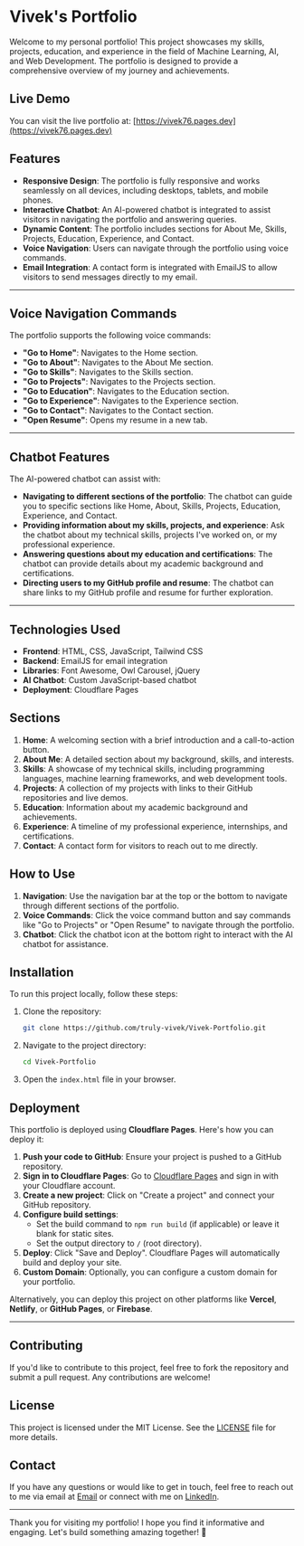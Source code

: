 # Vivek's Portfolio

Welcome to my personal portfolio! This project showcases my skills, projects, education, and experience in the field of Machine Learning, AI, and Web Development. The portfolio is designed to provide a comprehensive overview of my journey and achievements.

## Live Demo

You can visit the live portfolio at: [https://vivek76.pages.dev](https://vivek76.pages.dev)

## Features

- **Responsive Design**: The portfolio is fully responsive and works seamlessly on all devices, including desktops, tablets, and mobile phones.
- **Interactive Chatbot**: An AI-powered chatbot is integrated to assist visitors in navigating the portfolio and answering queries.
- **Dynamic Content**: The portfolio includes sections for About Me, Skills, Projects, Education, Experience, and Contact.
- **Voice Navigation**: Users can navigate through the portfolio using voice commands.
- **Email Integration**: A contact form is integrated with EmailJS to allow visitors to send messages directly to my email.
---
  ## Voice Navigation Commands

The portfolio supports the following voice commands:

- **"Go to Home"**: Navigates to the Home section.
- **"Go to About"**: Navigates to the About Me section.
- **"Go to Skills"**: Navigates to the Skills section.
- **"Go to Projects"**: Navigates to the Projects section.
- **"Go to Education"**: Navigates to the Education section.
- **"Go to Experience"**: Navigates to the Experience section.
- **"Go to Contact"**: Navigates to the Contact section.
- **"Open Resume"**: Opens my resume in a new tab.
---

## Chatbot Features

The AI-powered chatbot can assist with:

- **Navigating to different sections of the portfolio**: The chatbot can guide you to specific sections like Home, About, Skills, Projects, Education, Experience, and Contact.
- **Providing information about my skills, projects, and experience**: Ask the chatbot about my technical skills, projects I've worked on, or my professional experience.
- **Answering questions about my education and certifications**: The chatbot can provide details about my academic background and certifications.
- **Directing users to my GitHub profile and resume**: The chatbot can share links to my GitHub profile and resume for further exploration.

---

## Technologies Used

- **Frontend**: HTML, CSS, JavaScript, Tailwind CSS
- **Backend**: EmailJS for email integration
- **Libraries**: Font Awesome, Owl Carousel, jQuery
- **AI Chatbot**: Custom JavaScript-based chatbot
- **Deployment**: Cloudflare Pages

## Sections

1. **Home**: A welcoming section with a brief introduction and a call-to-action button.
2. **About Me**: A detailed section about my background, skills, and interests.
3. **Skills**: A showcase of my technical skills, including programming languages, machine learning frameworks, and web development tools.
4. **Projects**: A collection of my projects with links to their GitHub repositories and live demos.
5. **Education**: Information about my academic background and achievements.
6. **Experience**: A timeline of my professional experience, internships, and certifications.
7. **Contact**: A contact form for visitors to reach out to me directly.

## How to Use

1. **Navigation**: Use the navigation bar at the top or the bottom to navigate through different sections of the portfolio.
2. **Voice Commands**: Click the voice command button and say commands like "Go to Projects" or "Open Resume" to navigate through the portfolio.
3. **Chatbot**: Click the chatbot icon at the bottom right to interact with the AI chatbot for assistance.

## Installation

To run this project locally, follow these steps:

1. Clone the repository:
   ```bash
   git clone https://github.com/truly-vivek/Vivek-Portfolio.git
   
2. Navigate to the project directory:
   ```bash
   cd Vivek-Portfolio
3. Open the `index.html` file in your browser.

## Deployment

This portfolio is deployed using **Cloudflare Pages**. Here's how you can deploy it:

1. **Push your code to GitHub**: Ensure your project is pushed to a GitHub repository.
2. **Sign in to Cloudflare Pages**: Go to [Cloudflare Pages](https://pages.cloudflare.com/) and sign in with your Cloudflare account.
3. **Create a new project**: Click on "Create a project" and connect your GitHub repository.
4. **Configure build settings**:
   - Set the build command to `npm run build` (if applicable) or leave it blank for static sites.
   - Set the output directory to `/` (root directory).
5. **Deploy**: Click "Save and Deploy". Cloudflare Pages will automatically build and deploy your site.
6. **Custom Domain**: Optionally, you can configure a custom domain for your portfolio.

Alternatively, you can deploy this project on other platforms like **Vercel**, **Netlify**, or **GitHub Pages**, or **Firebase**.

---

## Contributing

If you'd like to contribute to this project, feel free to fork the repository and submit a pull request. Any contributions are welcome!

## License

This project is licensed under the MIT License. See the [LICENSE](https://vivek76.pages.dev/license.html) file for more details.

## Contact

If you have any questions or would like to get in touch, feel free to reach out to me via email at [Email](mailto:#) or connect with me on [LinkedIn](https://www.linkedin.com/in/vivek76/).

---

Thank you for visiting my portfolio! I hope you find it informative and engaging. Let's build something amazing together! 🚀
